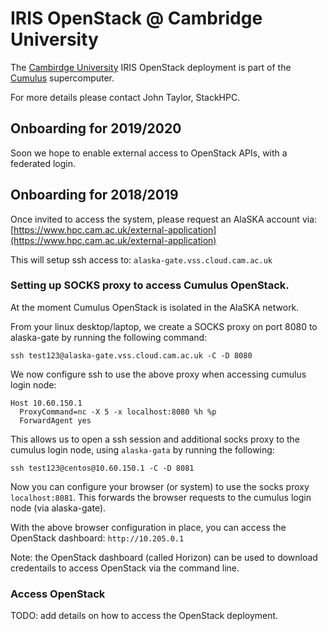 # IRIS OpenStack @ Cambridge University

The [Cambirdge University](https://www.hpc.cam.ac.uk/) IRIS OpenStack deployment is part of the [Cumulus](https://www.top500.org/system/179577) supercomputer.

For more details please contact John Taylor, StackHPC.

## Onboarding for 2019/2020

Soon we hope to enable external access to OpenStack APIs, with a federated login.

## Onboarding for 2018/2019

Once invited to access the system, please request an AlaSKA account via:
[https://www.hpc.cam.ac.uk/external-application](https://www.hpc.cam.ac.uk/external-application)

This will setup ssh access to: `alaska-gate.vss.cloud.cam.ac.uk`

### Setting up SOCKS proxy to access Cumulus OpenStack.

At the moment Cumulus OpenStack is isolated in the AlaSKA network.

From your linux desktop/laptop, we create a SOCKS proxy on port 8080 to alaska-gate by running the following command:

```
ssh test123@alaska-gate.vss.cloud.cam.ac.uk -C -D 8080
```

We now configure ssh to use the above proxy when accessing cumulus login node:

```
Host 10.60.150.1
  ProxyCommand=nc -X 5 -x localhost:8080 %h %p
  ForwardAgent yes
```

This allows us to open a ssh session and additional socks proxy to the cumulus login node, using `alaska-gata` by running the following:

```
ssh test123@centos@10.60.150.1 -C -D 8081
```

Now you can configure your browser (or system) to use the socks proxy `localhost:8081`. This forwards the browser requests to the cumulus login node (via alaska-gate).

With the above browser configuration in place, you can access the OpenStack dashboard: `http://10.205.0.1`

Note: the OpenStack dashboard (called Horizon) can be used to download credentails to access OpenStack via the command line.

### Access OpenStack

TODO: add details on how to access the OpenStack deployment.
